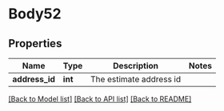 # Body52

## Properties
Name | Type | Description | Notes
------------ | ------------- | ------------- | -------------
**address_id** | **int** | The estimate address id | 

[[Back to Model list]](../README.md#documentation-for-models) [[Back to API list]](../README.md#documentation-for-api-endpoints) [[Back to README]](../README.md)


